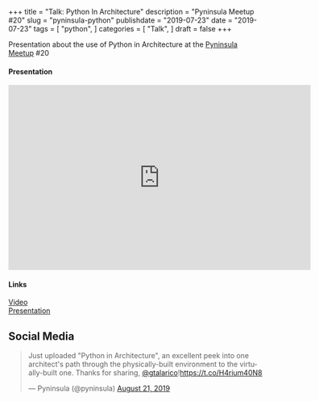 +++
title = "Talk: Python In Architecture"
description = "Pyninsula Meetup #20"
slug = "pyninsula-python"
publishdate = "2019-07-23"
date = "2019-07-23"
tags = [
    "python",
]
categories = [
    "Talk",
]
draft = false
+++

Presentation about the use of Python in Architecture at the [Pyninsula Meetup](https://www.meetup.com/Pyninsula-Python-Peninsula-Meetup/) #20

#### Presentation

<iframe src="https://docs.google.com/presentation/d/e/2PACX-1vSsk75DkOCcabgSuyhhIOQVdiI86sQZR5jorQjwifJL4gx9HhjxxB8JIBa1X5zB3bU08GDZQT4VoRpF/embed?start=false&loop=false&delayms=3000" frameborder="0" width="600" height="367" allowfullscreen="true" mozallowfullscreen="true" webkitallowfullscreen="true"></iframe>


#### Links

<div class="links">
    <i class="fas fa-camera"></i>
    <a href="https://www.youtube.com/watch?v=H6BKT4rLncM&t=56s">Video</a>
    <br>
    <i class="fas fa-desktop"></i>
    <a href="https://docs.google.com/presentation/d/18F7K6UP-lIOmUO7FPWDIIwvSK0PIFNlwTsV8kidCBX8/edit?usp=sharing">Presentation</a>
</div>


## Social Media

<blockquote class="twitter-tweet"><p lang="en" dir="ltr">Just uploaded &quot;Python in Architecture&quot;, an excellent peek into one architect&#39;s path through the physically-built environment to the virtually-built one. Thanks for sharing, <a href="https://twitter.com/gtalarico?ref_src=twsrc%5Etfw">@gtalarico</a>!<a href="https://t.co/H4rium40N8">https://t.co/H4rium40N8</a></p>&mdash; Pyninsula (@pyninsula) <a href="https://twitter.com/pyninsula/status/1164285494529675265?ref_src=twsrc%5Etfw">August 21, 2019</a></blockquote> <script async src="https://platform.twitter.com/widgets.js" charset="utf-8"></script>

<script async src="https://platform.twitter.com/widgets.js" charset="utf-8"></script>
